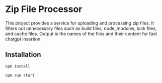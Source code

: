# Zip File Processor

This project provides a service for uploading and processing zip files. It filters out unnecessary files such as build files, node_modules, lock files, and cache files. Output is the names of the files and their content for fast chatgpt insertion. 

## Installation

```bash
npm install

npm run start
